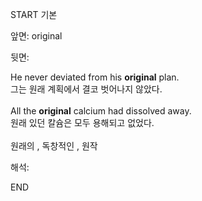 START
기본

앞면:
original


뒷면:
<div>He never deviated from his <strong>original</strong> plan. </div><div><div>그는 원래 계획에서 결코 벗어나지 않았다.</div></div><div><br></div><div><div>All the <strong>original</strong> calcium had dissolved away. </div><div><div>원래 있던 칼슘은 모두 용해되고 없었다.</div></div></div><div><br></div><div>원래의 , 독창적인 , 원작</div>


해석:
<!--ID: 1746614454371-->
END